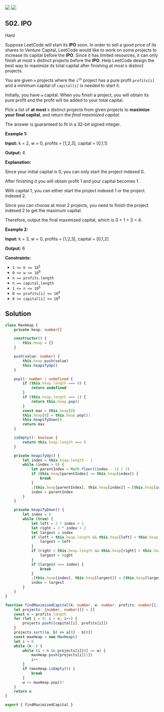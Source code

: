 [![](https://img.shields.io/github/stars/LeetCode-Top-Interview-150/LeetCode-Top-Interview-150?label=Stars&style=flat-square)](https://github.com/LeetCode-Top-Interview-150/LeetCode-Top-Interview-150)
[![](https://img.shields.io/github/forks/LeetCode-Top-Interview-150/LeetCode-Top-Interview-150?label=Fork%20me%20on%20GitHub%20&style=flat-square)](https://github.com/LeetCode-Top-Interview-150/LeetCode-Top-Interview-150/fork)

## 502\. IPO

Hard

Suppose LeetCode will start its **IPO** soon. In order to sell a good price of its shares to Venture Capital, LeetCode would like to work on some projects to increase its capital before the **IPO**. Since it has limited resources, it can only finish at most `k` distinct projects before the **IPO**. Help LeetCode design the best way to maximize its total capital after finishing at most `k` distinct projects.

You are given `n` projects where the <code>i<sup>th</sup></code> project has a pure profit `profits[i]` and a minimum capital of `capital[i]` is needed to start it.

Initially, you have `w` capital. When you finish a project, you will obtain its pure profit and the profit will be added to your total capital.

Pick a list of **at most** `k` distinct projects from given projects to **maximize your final capital**, and return _the final maximized capital_.

The answer is guaranteed to fit in a 32-bit signed integer.

**Example 1:**

**Input:** k = 2, w = 0, profits = [1,2,3], capital = [0,1,1]

**Output:** 4

**Explanation:** 

Since your initial capital is 0, you can only start the project indexed 0. 

After finishing it you will obtain profit 1 and your capital becomes 1. 

With capital 1, you can either start the project indexed 1 or the project indexed 2. 

Since you can choose at most 2 projects, you need to finish the project indexed 2 to get the maximum capital. 

Therefore, output the final maximized capital, which is 0 + 1 + 3 = 4.

**Example 2:**

**Input:** k = 3, w = 0, profits = [1,2,3], capital = [0,1,2]

**Output:** 6

**Constraints:**

*   <code>1 <= k <= 10<sup>5</sup></code>
*   <code>0 <= w <= 10<sup>9</sup></code>
*   `n == profits.length`
*   `n == capital.length`
*   <code>1 <= n <= 10<sup>5</sup></code>
*   <code>0 <= profits[i] <= 10<sup>4</sup></code>
*   <code>0 <= capital[i] <= 10<sup>9</sup></code>

## Solution

```typescript
class MaxHeap {
    private heap: number[]

    constructor() {
        this.heap = []
    }

    push(value: number) {
        this.heap.push(value)
        this.heapifyUp()
    }

    pop(): number | undefined {
        if (this.heap.length === 0) {
            return undefined
        }
        if (this.heap.length === 1) {
            return this.heap.pop()
        }
        const max = this.heap[0]
        this.heap[0] = this.heap.pop()!
        this.heapifyDown()
        return max
    }

    isEmpty(): boolean {
        return this.heap.length === 0
    }

    private heapifyUp() {
        let index = this.heap.length - 1
        while (index > 0) {
            let parentIndex = Math.floor((index - 1) / 2)
            if (this.heap[parentIndex] >= this.heap[index]) {
                break
            }
            ;[this.heap[parentIndex], this.heap[index]] = [this.heap[index], this.heap[parentIndex]]
            index = parentIndex
        }
    }

    private heapifyDown() {
        let index = 0
        while (true) {
            let left = 2 * index + 1
            let right = 2 * index + 2
            let largest = index
            if (left < this.heap.length && this.heap[left] > this.heap[largest]) {
                largest = left
            }
            if (right < this.heap.length && this.heap[right] > this.heap[largest]) {
                largest = right
            }
            if (largest === index) {
                break
            }
            ;[this.heap[index], this.heap[largest]] = [this.heap[largest], this.heap[index]]
            index = largest
        }
    }
}

function findMaximizedCapital(k: number, w: number, profits: number[], capital: number[]): number {
    let projects: [number, number][] = []
    const n = profits.length
    for (let i = 0; i < n; i++) {
        projects.push([capital[i], profits[i]])
    }
    projects.sort((a, b) => a[0] - b[0])
    const maxHeap = new MaxHeap()
    let i = 0
    while (k--) {
        while (i < n && projects[i][0] <= w) {
            maxHeap.push(projects[i][1])
            i++
        }
        if (maxHeap.isEmpty()) {
            break
        }
        w += maxHeap.pop()!
    }
    return w
}

export { findMaximizedCapital }
```
